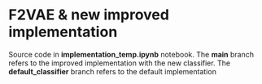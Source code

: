 # F2VAE & new improved implementation

Source code in **implementation_temp.ipynb** notebook.
The **main** branch refers to the improved implementation with the new classifier. 
The **default_classifier** branch refers to the default implementation
